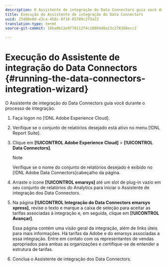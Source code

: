```yaml
---
description: O Assistente de integração do Data Connectors guia você durante o processo de integração.
title: Execução do Assistente de integração do Data Connectors
uuid: 25480e0d-e3ca-458c-8f18-65789c273a33
translation-type: tm+mt
source-git-commit: 16ba0b12e0f70112f4c10804d0a13c278388ecc2

---
```



# Execução do Assistente de integração do Data Connectors {#running-the-data-connectors-integration-wizard}

O Assistente de integração do Data Connectors guia você durante o processo de integração.

1. Faça logon no [!DNL Adobe Experience Cloud].
1. Verifique se o conjunto de relatórios desejado está ativo no menu [!DNL Report Suite].
1. Clique em **[!UICONTROL Adobe Experience Cloud]** > **[!UICONTROL Data Connectors]**.

   >[!NOTE]
   >
   >Verifique se o nome do conjunto de relatórios desejado é exibido no [!DNL Adobe Data Connectors]cabeçalho da página.

1. Arraste o ícone **[!UICONTROL emarsys]** até um slot de plug-in vazio em seu conjunto de relatórios do Analytics para iniciar o Assistente de integração dos Data Connectors.
1. Na página **[!UICONTROL Integração do Data Connectors emarsys xpress]**, revise o texto e marque a caixa de seleção para aceitar as tarifas associadas à integração e, em seguida, clique em **[!UICONTROL Avançar]**.

   Essa página contém uma visão geral da integração, além de links úteis para mais informações. Há tarifas da Adobe e do emarsys associadas a essa integração. Entre em contato com os representantes de vendas apropriados para ambas as organizações e certifique-se de entender a estrutura de tarifas.
1. Conclua o Assistente de integração dos Data Connectors.
